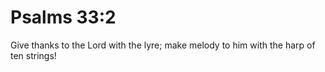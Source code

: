 # Psalms 33:2

Give thanks to the Lord with the lyre; make melody to him with the harp of ten strings!
